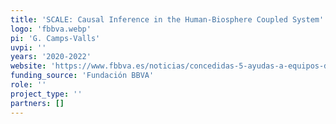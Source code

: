 ```yaml
---
title: 'SCALE: Causal Inference in the Human-Biosphere Coupled System'
logo: 'fbbva.webp'
pi: 'G. Camps-Valls'
uvpi: ''
years: '2020-2022'
website: 'https://www.fbbva.es/noticias/concedidas-5-ayudas-a-equipos-de-investigacion-cientifica-en-big-data/'
funding_source: 'Fundación BBVA'
role: ''
project_type: ''
partners: []
---
```

